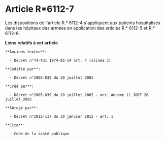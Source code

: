 # Article R*6112-7

Les dispositions de l'article R.* 6112-4 s'appliquent aux patients hospitalisés dans les hôpitaux des armées en application
des articles R.* 6112-5 et R.* 6112-6.

**Liens relatifs à cet article**

	**Anciens textes**:

	  - Décret n°74-431 1974-05-14 art. 4 (alinéa 3)

	**Codifié par**:

	  - Décret n°2005-839 du 20 juillet 2005

	**Créé par**:

	  - Décret n°2005-839 du 20 juillet 2005 - art. Annexe () JORF 26 juillet 2005

	**Abrogé par**:

	  - Décret n°2012-117 du 30 janvier 2012 - art. 1

	**Cite**:

	  - Code de la santé publique
